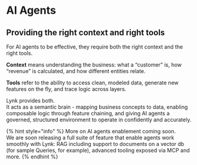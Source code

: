 # AI Agents

## Providing the right context and right tools

For AI agents to be effective, they require both the right context and the right tools.

**Context** means understanding the business: what a “customer” is, how “revenue” is calculated, and how different entities relate.&#x20;

**Tools** refer to the ability to access clean, modeled data, generate new features on the fly, and trace logic across layers.

Lynk provides both. \
It acts as a semantic brain - mapping business concepts to data, enabling composable logic through feature chaining, and giving AI agents a governed, structured environment to operate in confidently and accurately.

{% hint style="info" %}
More on AI agents enablement coming soon.\
We are soon releasing a full suite of feature that enable agents work smoothly with Lynk: RAG including support to documents on a vector db (for sample Queries, for example), advanced tooling exposed via MCP and more.
{% endhint %}
